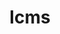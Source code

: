 ---
title: "lcms"
layout: cache
categories: [package, develop]
meta: {"versions": ["2.16"], "compilers": ["gcc@=11.1.0", "gcc@=11.4.0"], "oss": ["ubuntu20.04", "ubuntu22.04"], "platforms": ["linux"], "targets": ["x86_64_v3"], "stacks": ["data-vis-sdk", "hep", "root"], "num_specs": 6, "num_specs_by_stack": {"root": 6, "data-vis-sdk": 4, "hep": 2}}
spec_details: [{"hash": "gza7rcrqx3nvxzsj4wwlg6hg62cocmmq", "compiler": "gcc@=11.1.0", "versions": ["2.16"], "os": "ubuntu20.04", "platform": "linux", "target": "x86_64_v3", "variants": ["build_system=autotools"], "stacks": ["root", "data-vis-sdk"], "size": "-", "tarball": "https://binaries.spack.io/develop/build_cache/linux-ubuntu20.04-x86_64_v3/gcc-11.1.0/lcms-2.16/linux-ubuntu20.04-x86_64_v3-gcc-11.1.0-lcms-2.16-gza7rcrqx3nvxzsj4wwlg6hg62cocmmq.spack"}, {"hash": "r3b4k2cocoszmeid2i6gbsldme4nanri", "compiler": "gcc@=11.1.0", "versions": ["2.16"], "os": "ubuntu20.04", "platform": "linux", "target": "x86_64_v3", "variants": ["build_system=autotools"], "stacks": ["root", "data-vis-sdk"], "size": "-", "tarball": "https://binaries.spack.io/develop/build_cache/linux-ubuntu20.04-x86_64_v3/gcc-11.1.0/lcms-2.16/linux-ubuntu20.04-x86_64_v3-gcc-11.1.0-lcms-2.16-r3b4k2cocoszmeid2i6gbsldme4nanri.spack"}, {"hash": "yjee27zgq4okhnh7x32gwvftmvymj6k3", "compiler": "gcc@=11.1.0", "versions": ["2.16"], "os": "ubuntu20.04", "platform": "linux", "target": "x86_64_v3", "variants": ["build_system=autotools"], "stacks": ["root", "data-vis-sdk"], "size": "-", "tarball": "https://binaries.spack.io/develop/build_cache/linux-ubuntu20.04-x86_64_v3/gcc-11.1.0/lcms-2.16/linux-ubuntu20.04-x86_64_v3-gcc-11.1.0-lcms-2.16-yjee27zgq4okhnh7x32gwvftmvymj6k3.spack"}, {"hash": "rcctbbkqpqkug6uhhsl3wc3fboe2mcum", "compiler": "gcc@=11.1.0", "versions": ["2.16"], "os": "ubuntu20.04", "platform": "linux", "target": "x86_64_v3", "variants": ["build_system=autotools"], "stacks": ["root", "data-vis-sdk"], "size": "-", "tarball": "https://binaries.spack.io/develop/build_cache/linux-ubuntu20.04-x86_64_v3/gcc-11.1.0/lcms-2.16/linux-ubuntu20.04-x86_64_v3-gcc-11.1.0-lcms-2.16-rcctbbkqpqkug6uhhsl3wc3fboe2mcum.spack"}, {"hash": "gzxbo4pa6jce7kalvbmy3oprpoqphlen", "compiler": "gcc@=11.4.0", "versions": ["2.16"], "os": "ubuntu22.04", "platform": "linux", "target": "x86_64_v3", "variants": ["build_system=autotools"], "stacks": ["root", "hep"], "size": "-", "tarball": "https://binaries.spack.io/develop/build_cache/linux-ubuntu22.04-x86_64_v3/gcc-11.4.0/lcms-2.16/linux-ubuntu22.04-x86_64_v3-gcc-11.4.0-lcms-2.16-gzxbo4pa6jce7kalvbmy3oprpoqphlen.spack"}, {"hash": "hw755xoyxjnz5lrdih3uecifbslp32om", "compiler": "gcc@=11.4.0", "versions": ["2.16"], "os": "ubuntu22.04", "platform": "linux", "target": "x86_64_v3", "variants": ["build_system=autotools"], "stacks": ["root", "hep"], "size": "-", "tarball": "https://binaries.spack.io/develop/build_cache/linux-ubuntu22.04-x86_64_v3/gcc-11.4.0/lcms-2.16/linux-ubuntu22.04-x86_64_v3-gcc-11.4.0-lcms-2.16-hw755xoyxjnz5lrdih3uecifbslp32om.spack"}]
---